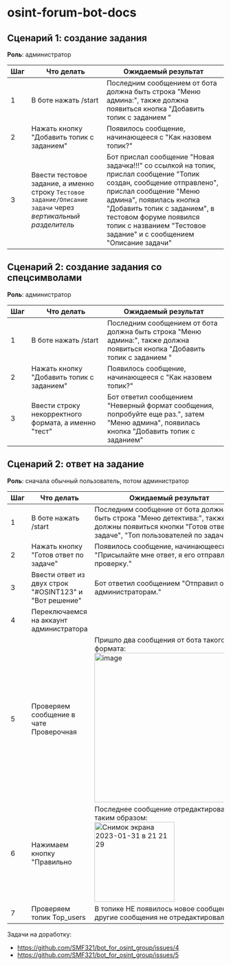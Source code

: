 # osint-forum-bot-docs

## Сценарий 1: создание задания

**Роль**: администратор

| Шаг | Что делать | Ожидаемый результат |
|-----|------------|---------------------|
| 1   | В боте нажать /start           | Последним сообщением от бота должна быть строка "Меню админа:", также должна появиться кнопка "Добавить топик с заданием " |
| 2    | Нажать кнопку "Добавить топик с заданием"           | Появилось сообщение, начинающееся с "Как назовем топик?"                    |
| 3    | Ввести тестовое задание, а именно строку `Тестовое задание/Описание задачи` через _вертикальный разделитель_         | Бот прислал сообщение "Новая задачка!!!" со ссылкой на топик, прислал сообщение "Топик создан, сообщение отправлено", прислал сообщение "Меню админа", появилась кнопка "Добавить топик с заданием", в тестовом форуме появился топик с названием "Тестовое задание" и с сообщением "Описание задачи"  |

## Сценарий 2: создание задания со спецсимволами 

**Роль**: администратор

| Шаг | Что делать | Ожидаемый результат |
|-----|------------|---------------------|
| 1   | В боте нажать /start           | Последним сообщением от бота должна быть строка "Меню админа:", также должна появиться кнопка "Добавить топик с заданием " |
| 2    | Нажать кнопку "Добавить топик с заданием"           | Появилось сообщение, начинающееся с "Как назовем топик?"                    |
| 3    | Ввести строку некорректного формата, а именно "тест"          | Бот ответил сообщением "Неверный формат сообщения, попробуйте еще раз.", затем "Меню админа", появилась кнопка "Добавить топик с заданием"

## Сценарий 2: ответ на задание 

**Роль**: сначала обычный пользователь, потом администратор

| Шаг | Что делать | Ожидаемый результат |
|-----|------------|---------------------|
| 1   | В боте нажать /start           | Последним сообщение от бота должна быть строка "Меню детектива:", также должны появиться кнопки "Готов ответ по задаче", "Топ пользователей по задачам" |
| 2    | Нажать кнопку "Готов ответ по задаче"           | Появилось сообщение, начинающееся с "Присылайте мне ответ, я его отправлю на проверку."                 |
| 3    | Ввести ответ из двух строк "#OSINT123" и "Вот решение"  | Бот ответил сообщением "Отправил ответ администраторам."   |
| 4    | Переключаемся на аккаунт администратора | |
| 5    | Проверяем сообщение в чате Проверочная | Пришло два сообщения от бота такого формата: <br> <img width="348" alt="image" src="https://user-images.githubusercontent.com/31013580/215848357-4c7930fd-060e-4eca-8866-0279c51762b0.png"> | 
| 6    | Нажимаем кнопку "Правильно | Последнее сообщение отредактировалось таким образом: <br> <img width="186" alt="Снимок экрана 2023-01-31 в 21 21 29" src="https://user-images.githubusercontent.com/31013580/215848797-8eedb747-8492-41f3-8242-4cd40a73be62.png">  |
| 7    | Проверяем топик Top_users  | В топике НЕ появилось новое сообщение, другие сообщения не отредактировались |
 

Задачи на доработку:
- https://github.com/SMF321/bot_for_osint_group/issues/4
- https://github.com/SMF321/bot_for_osint_group/issues/5
